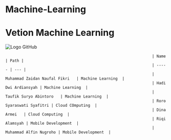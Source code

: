 # Machine-Learning
# Vetion Machine Learning
![Logo GitHub](https://github.com/Tooomat/img-vetion/blob/main/Group%204%20(1).png)

                                                                    | Name  | Path |
                                                                    | ----- | --- |
                                                                    | Muhammad Zaidan Naufal Fikri   | Machine Learning  |
                                                                    | Hadi Dwi Ardiansyah | Machine Learning  |
                                                                    | Taufik Suryo Abintoro   | Machine Learning  |
                                                                    | Roro Syaraswati Syafitri | Cloud COmputing  |
                                                                    | Dina Armei   | Cloud Computing  |
                                                                    | Riqi Alamsyah | Mobile Development  |
                                                                    | Muhammad Alfin Nugroho | Mobile Development  |

